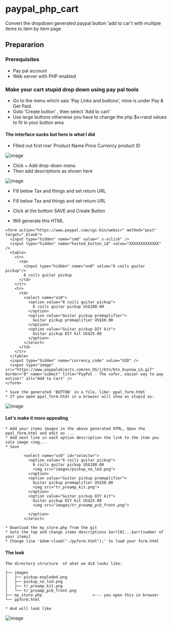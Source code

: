 # paypal_php_cart

Convert the dropdown generated paypal button 'add to car't with mulitple items to
item by item page 

## Prepararion
### Prerequisites
  * Pay pal account
  * Web server with PHP enabled

### Make your cart stupid drop down using pay pal tools
  * Go to the menu which sais 'Pay Links and buttons', mine is under Pay & Get Paid.
  * Goto 'Create button' , then select 'Add to cart'
  * Use large buttons otherwise you have to change the php $x=rand values to fit in your button area

#### The interface sucks but here is what I did
   * FIlled out first row' Product Name Price Currency product ID

![image](https://github.com/circinusX1/paypal_php_cart/assets/69641625/043b75e9-7cec-41c7-afad-13ad19266cc0)


   * Click + Add  drop-down menu
   * Then add descriptions as shown here


![image](https://github.com/circinusX1/paypal_php_cart/assets/69641625/c12e8ebb-1d23-44d6-994e-5f5086c3ecfa)



   * Fill below Tax and things and set return URL
   * Fill below Tax and things and set return URL



   * Click at the bottom SAVE and Create Button
   * Will generate this HTML

```
<form action="https://www.paypal.com/cgi-bin/webscr" method="post" target="_blank">
  <input type="hidden" name="cmd" value="_s-xclick" />
  <input type="hidden" name="hosted_button_id" value="XXXXXXXXXXXXX" />
  <table>
    <tr>
      <td>
        <input type="hidden" name="on0" value="6 coils guitar pickup"/>
        6 coils guitar pickup
      </td>
    </tr>
    <tr>
      <td>
        <select name="os0">
          <option value="6 coils guitar pickup">
            6 coils guitar pickup US$100.00
          </option>
          <option value="Guitar pickup premaplifier">
            Guitar pickup premaplifier US$50.00
          </option>
          <option value="Guitar pickup DIY kit">
            Guitar pickup DIY kit US$25.00
          </option>
        </select>
      </td>
    </tr>
  </table>
  <input type="hidden" name="currency_code" value="USD" />
  <input type="image" src="https://www.paypalobjects.com/en_US/i/btn/btn_buynow_LG.gif" border="0" name="submit" title="PayPal - The safer, easier way to pay online!" alt="Add to Cart" />
</form>

```
    * Save the generated 'BUTTON' in a file, like: ppal_form.html
    * If you open ppal_form.html in a browser will show as stupid as:

    
![image](https://github.com/circinusX1/paypal_php_cart/assets/69641625/83347771-e814-4d31-a705-84c3705a9cdd)

#### Let's make it more appealing

    * Add your items images in the above generated HTML, Open the ppal_form.html and edit as ...
    * Add next line in each option description the link to the item you sale image <img...
    * Save

````
        <select name="os0" id="selector">
          <option value="6 coils guitar pickup">
            6 coils guitar pickup US$100.00
            <img src="images/pickup_no_led.png">
          </option>
          <option value="Guitar pickup premaplifier">
            Guitar pickup premaplifier US$50.00
            <img src="tr_preamp_kit.png">
          </option>
          <option value="Guitar pickup DIY kit">
            Guitar pickup DIY kit US$25.00
            <img src="images/tr_preamp_pcb_front.png">
            
          </option>
        </select>

````   
    * Download the my_store.php from the git
    * Goto the top and change items descriptions $arr[0]...$arr[number of your items]
    * Change line '$dom->load("./ppform.html");' to load your form.html
    
#### The look    
    The directory structure  of what we did looks like:

```
├── images
│   ├── pickup-exploded.png
│   ├── pickup_no_led.png
│   ├── tr_preamp_kit.png
│   └── tr_preamp_pcb_front.png
├── my_store.php                      <--- you open this in browser
└── ppform.html

```

    * And will look like

![image](https://github.com/circinusX1/paypal_php_cart/assets/69641625/c16dd339-e158-48c6-9f98-82f089e5658f)



    




  
